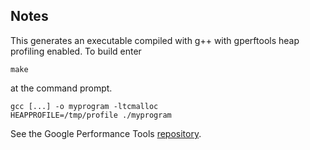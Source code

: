 ## Notes

This generates an executable compiled with g++ with
gperftools heap profiling enabled.
To build enter
```
make
```
at the command prompt.

```
gcc [...] -o myprogram -ltcmalloc
HEAPPROFILE=/tmp/profile ./myprogram
```

See the Google Performance Tools
[repository](https://github.com/gperftools/gperftools).
